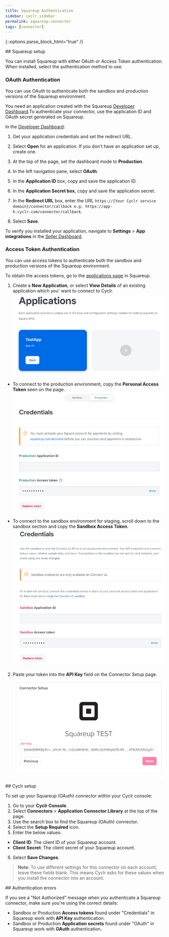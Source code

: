 ```yaml
---
title: Squareup Authentication
sidebar: cyclr_sidebar
permalink: squareup-connector
tags: [connector]
---
```

{::options parse_block_html="true" /}
<section class="card py-5 my-5">
## Squareup setup

You can install Squareup with either OAuth or Access Token authentication. When installed, select the authentication method to use.

### OAuth Authentication

You can use OAuth to authenticate both the sandbox and production versions of the Squareup environment. 

You need an application created with the Squareup [Developer Dashboard](https://developer.squareup.com/apps).To authenticate your connector, use the application ID and OAuth secret generated on Squareup.

In the [Developer Dashboard](https://developer.squareup.com/apps):

1.  Get your application credentials and set the redirect URL.

2.  Select **Open** for an application. If you don't have an application set up, create one.

3.  At the top of the page, set the dashboard mode to **Production**.

4.  In the left navigation pane, select **OAuth**.

5.  In the **Application ID** box, copy and save the application ID.

6.  In the **Application Secret box**, copy and save the application secret.

7.  In the **Redirect URL** box, enter the URL ```https://{Your Cyclr service domain}/connector/callback e.g. https://app-h.cyclr.com/connector/callback```. 

8.  Select **Save**.

To verify you installed your application, navigate to **Settings** > **App integrations** in the [Seller Dashboard](https://squareup.com/dashboard/).


### Access Token Authentication

You can use access tokens to authenticate both the sandbox and production versions of the Squareup environment.

To obtain the access tokens, go to the [applications page](https://developer.squareup.com/apps) in Squareup.

1.  Create a **New Application**, or select **View Details** of an existing application which you' want to connect to Cyclr.
![The Squareup application page.](./images/squareup_application.png)

  *  To connect to the production environment, copy the **Personal Access Token** seen on the page.
  ![The Squareup credentials page.](./images/squareup_credentials.png)

  *  To connect to the sandbox environment for staging, scroll down to the sandbox section and copy the **Sandbox Access Token**.
  ![The Sandbox credentials page.](./images/squareup_sandbox_credentials.png)

2.  Paste your token into the **API Key** field on the Connector Setup page.
![The Squareup connector page.](./images/squareup_connector_setup.png)



</section>
<section class="card py-5 my-5">
## Cyclr setup

To set up your Squareup (OAuth) connector within your Cyclr console:

1. Go to your **Cyclr Console**.
2. Select **Connectors** > **Application Connector Library** at the top of the page.
3. Use the search box to find the Squareup (OAuth) connector.
4. Select the **Setup Required** icon.
5. Enter the below values:   
  * **Client ID**: The client ID of your Squareup account.
  * **Client Secret**: The client secret of your Squareup account. 
6. Select **Save Changes**.

> **Note**: To use different settings for this connector on each account, leave these fields blank. This means Cyclr asks for these values when you install the connector into an account. 



</section>
<section class="card py-5 my-5">
## Authentication errors

If you see a "Not Authorized" message when you authenticate a Squareup connector, make sure you're using the correct details:

* Sandbox or Production **Access tokens** found under "Credentials" in Squareup work with **API Key** authentication.
* Sandbox or Production **Application secrets** found under "OAuth" in Squareup work with **OAuth** authentication.

</section>
